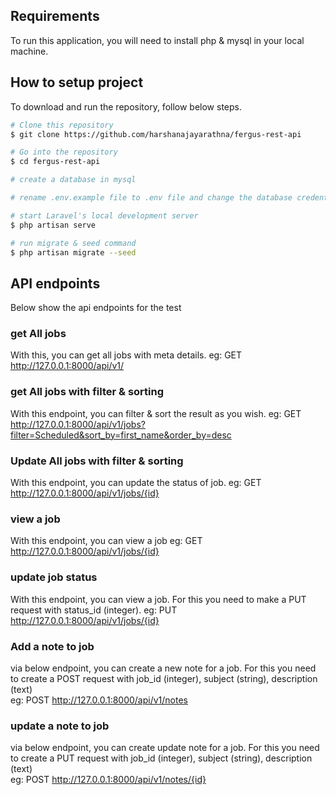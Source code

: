 ## Requirements
To run this application, you will need to install php & mysql in your local machine.

## How to setup project

To download and run the repository, follow below steps.

```bash
# Clone this repository
$ git clone https://github.com/harshanajayarathna/fergus-rest-api

# Go into the repository
$ cd fergus-rest-api

# create a database in mysql 

# rename .env.example file to .env file and change the database credentials

# start Laravel's local development server 
$ php artisan serve

# run migrate & seed command
$ php artisan migrate --seed

```
## API endpoints
Below show the api endpoints for the test

### get All jobs
With this, you can get all jobs with meta details.
eg: GET http://127.0.0.1:8000/api/v1/

### get All jobs with filter & sorting
With this endpoint, you can filter & sort the result as you wish.
eg: GET http://127.0.0.1:8000/api/v1/jobs?filter=Scheduled&sort_by=first_name&order_by=desc

### Update All jobs with filter & sorting
With this endpoint, you can update the status of job.
eg: GET http://127.0.0.1:8000/api/v1/jobs/{id}

### view a job
With this endpoint, you can view a job
eg: GET http://127.0.0.1:8000/api/v1/jobs/{id}

### update job status
With this endpoint, you can view a job. For this you need to make a PUT request with status_id (integer).
eg: PUT http://127.0.0.1:8000/api/v1/jobs/{id}

###  Add a note to job
via below endpoint, you can create a new note for a job. For this you need to create a POST request with job_id (integer), subject (string), description (text)  
eg: POST http://127.0.0.1:8000/api/v1/notes 

###  update a note to job
via below endpoint, you can create update note for a job. For this you need to create a PUT request with job_id (integer), subject (string), description (text)  
eg: POST http://127.0.0.1:8000/api/v1/notes/{id} 











